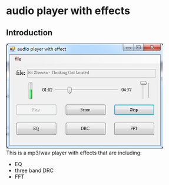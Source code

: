 # audio player with effects

## Introduction
![Alt text](https://github.com/heyheychen/audio-player-with-effects/blob/master/pic/audioplayer.png?raw=true)   
This is a mp3/wav player with effects that are including:
- EQ
- three band DRC
- FFT
